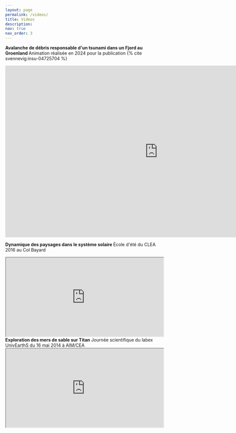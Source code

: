 ```yaml
---
layout: page
permalink: /videos/
title: Videos
description:
nav: true
nav_order: 3
---
```


<font style="color: var(--global-text-color-light)"><b>Avalanche de débris responsable d&#39;un tsunami dans un Fjord au Groenland
</b></font>
Animation réalisée en 2024 pour la publication {% cite svennevig:insu-04725704 %} 
<iframe width="966" height="544" src="https://www.youtube.com/embed/POq5UPN2kmY" title="Avalanche de débris responsable d&#39;un tsunami dans un Fjord au Groenland" frameborder="0" allow="accelerometer; autoplay; clipboard-write; encrypted-media; gyroscope; picture-in-picture; web-share" referrerpolicy="strict-origin-when-cross-origin" allowfullscreen></iframe>
<br />



<font style="color: var(--global-text-color-light)"><b>Dynamique des paysages dans le système solaire
</b></font>
École d'été du CLEA 2016 au Col Bayard
<iframe
src="https://media.tremplin.ens-lyon.fr/media/2016/20160823/AntoineLucas/Video/20160823_antoinelucas.mp4" width=500 height=250>
</iframe>




<br />
<font style="color: var(--global-text-color-light)"><b>Exploration des mers de sable sur Titan</b></font>
Journée scientifique du labex UnivEarthS du 16 mai 2014 à AIM/CEA
<iframe
src="https://www.youtube.com/embed/5IJql3HQj7w?start=393" width=500 height=250>
</iframe>

